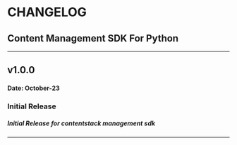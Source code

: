 # CHANGELOG

## Content Management SDK For Python

---

## v1.0.0

#### Date: October-23

### Initial Release

##### Initial Release for contentstack management sdk

---
